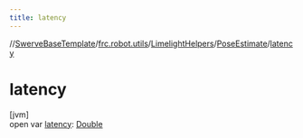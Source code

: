 ```yaml
---
title: latency
---
```

//[SwerveBaseTemplate](../../../../index.html)/[frc.robot.utils](../../index.html)/[LimelightHelpers](../index.html)/[PoseEstimate](index.html)/[latency](latency.html)



# latency



[jvm]\
open var [latency](latency.html): [Double](https://kotlinlang.org/api/latest/jvm/stdlib/kotlin/-double/index.html)




